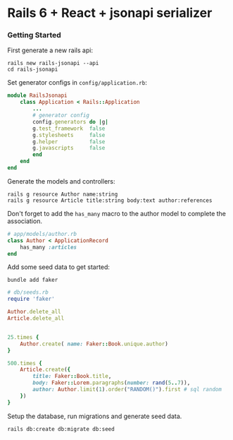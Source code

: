 # Rails 6 + React + jsonapi serializer


### Getting Started
First generate a new rails api:
```shell
rails new rails-jsonapi --api
cd rails-jsonapi
```

Set generator configs in `config/application.rb`:
```ruby
module RailsJsonapi
    class Application < Rails::Application
        ...
        # generator config
        config.generators do |g|
        g.test_framework  false
        g.stylesheets     false
        g.helper          false
        g.javascripts     false
        end
    end
end
```

Generate the models and controllers:
```shell
rails g resource Author name:string
rails g resource Article title:string body:text author:references
```

Don't forget to add the `has_many` macro to the author model to complete the association.
```ruby
# app/models/author.rb
class Author < ApplicationRecord
    has_many :articles
end
```

Add some seed data to get started:
```shell
bundle add faker
```
```ruby
# db/seeds.rb
require 'faker'

Author.delete_all
Article.delete_all


25.times {
    Author.create( name: Faker::Book.unique.author)
}

500.times {
    Article.create({
        title: Faker::Book.title,
        body: Faker::Lorem.paragraphs(number: rand(5..7)),
        author: Author.limit(1).order("RANDOM()").first # sql random
    })
}
```
Setup the database, run migrations and generate seed data.
```shell
rails db:create db:migrate db:seed
```
